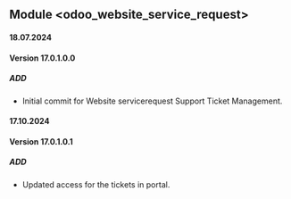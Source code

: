## Module <odoo_website_service_request>

#### 18.07.2024
#### Version 17.0.1.0.0
##### ADD
- Initial commit for Website servicerequest Support Ticket Management.

#### 17.10.2024
#### Version 17.0.1.0.1
##### ADD
- Updated access for the tickets in portal.
